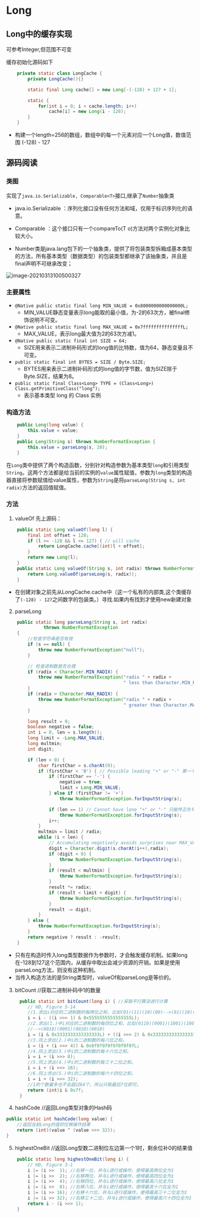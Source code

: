 # Long

## Long中的缓存实现

可参考Integer,但范围不可变

缓存初始化源码如下

```java
    private static class LongCache {
        private LongCache(){}

        static final Long cache[] = new Long[-(-128) + 127 + 1];

        static {
            for(int i = 0; i < cache.length; i++)
                cache[i] = new Long(i - 128);
        }
    }
```

- 构建一个length=256的数组，数组中的每一个元素对应一个Long值，数值范围 (-128) - 127

## 源码阅读

### 类图

实现了`java.io.Serializable, Comparable<T>`接口,继承了`Number`抽象类

- java.io.Serializable ：序列化接口没有任何方法和域，仅用于标识序列化的语意。

- Comparable<T> ：这个接口只有一个compareTo(T o)方法对两个实例化对象比较大小。

- Number类是java.lang包下的一个抽象类，提供了将包装类型拆箱成基本类型的方法，所有基本类型（数据类型）的包装类型都继承了该抽象类，并且是final声明不可继承改变；

![image-20210313100500327](https://i.loli.net/2021/03/13/zBMQxXy9KpaPqiA.png)

### 主要属性

- `@Native public static final long MIN_VALUE = 0x8000000000000000L;`
  - MIN_VALUE静态变量表示long能取的最小值，为-2的63次方，被final修饰说明不可变。
- `@Native public static final long MAX_VALUE = 0x7fffffffffffffffL;`
  - MAX_VALUE，表示long最大值为2的63次方减1。
- `@Native public static final int SIZE = 64;` 
  - SIZE用来表示二进制补码形式的long值的比特数，值为64，静态变量且不可变。
- `public static final int BYTES = SIZE / Byte.SIZE;`
  - BYTES用来表示二进制补码形式的long值的字节数，值为SIZE除于Byte.SIZE，结果为8。
- `public static final Class<Long> TYPE = (Class<Long>) Class.getPrimitiveClass("long");`
  - 表示基本类型 long 的 Class 实例

### 构造方法

```java
    public Long(long value) {
        this.value = value;
    }
    public Long(String s) throws NumberFormatException {
        this.value = parseLong(s, 10);
    }
```

在`Long`类中提供了两个构造函数，分别针对构造参数为基本类型`long`和引用类型`String`。这两个方法都是给当前的实例的`value`属性赋值，参数为`long`类型的构造器直接将参数赋值给value属性，参数为`String`是将`parseLong(String s, int radix)`方法的返回值赋值。

### 方法

1. valueOf 先上源码：

```java
	public static Long valueOf(long l) {
        final int offset = 128;
        if (l >= -128 && l <= 127) { // will cache
            return LongCache.cache[(int)l + offset];
        }
        return new Long(l);
    }
    public static Long valueOf(String s, int radix) throws NumberFormatException {
        return Long.valueOf(parseLong(s, radix));
    }
```

- 在创建对象之前先从LongCache.cache中（这一个私有的内部类,这个类缓存了`(-128) - 127`之间数字的包装类。）寻找.如果内有找到才使用new新建对象

2. parseLong

```java
    public static long parseLong(String s, int radix)
              throws NumberFormatException
    {
        //检查字符串是否有效
        if (s == null) {
            throw new NumberFormatException("null");
        }

        // 检查进制数是否合理
        if (radix < Character.MIN_RADIX) {
            throw new NumberFormatException("radix " + radix +
                                            " less than Character.MIN_RADIX");
        }
        if (radix > Character.MAX_RADIX) {
            throw new NumberFormatException("radix " + radix +
                                            " greater than Character.MAX_RADIX");
        }

        long result = 0;
        boolean negative = false;
        int i = 0, len = s.length();
        long limit = -Long.MAX_VALUE;
        long multmin;
        int digit;

        if (len > 0) {
            char firstChar = s.charAt(0);
            if (firstChar < '0') { // Possible leading "+" or "-" 第一个字符可能是正负号，即"+"或"-
                if (firstChar == '-') {
                    negative = true;
                    limit = Long.MIN_VALUE;
                } else if (firstChar != '+')
                    throw NumberFormatException.forInputString(s);

                if (len == 1) // Cannot have lone "+" or "-" 只能传正负号
                    throw NumberFormatException.forInputString(s);
                i++;
            }
            multmin = limit / radix;
            while (i < len) {
                // Accumulating negatively avoids surprises near MAX_VALUE 负积累避免 MAX_VALUE附近出错
                digit = Character.digit(s.charAt(i++),radix);
                if (digit < 0) {
                    throw NumberFormatException.forInputString(s);
                }
                if (result < multmin) {
                    throw NumberFormatException.forInputString(s);
                }
                result *= radix;
                if (result < limit + digit) {
                    throw NumberFormatException.forInputString(s);
                }
                result -= digit;
            }
        } else {
            throw NumberFormatException.forInputString(s);
        }
        return negative ? result : -result;
    }
```

- 只有在构造时传入long类型数据作为参数时，才会触发缓存机制。如果long在-128到127这个范围内，从缓存中取出会减少资源的开销。如果是使用parseLong方法，则没有这种机制。
- 当传入构造方法的是String类型时，valueOf和parseLong是等价的。

3. bitCount //获取二进制补码中1的数量

```java
     public static int bitCount(long i) { //采取平行算法进行计算
        // HD, Figure 5-14
        //1.求出i对应的二进制数的每两位之和，比如(01)(11)(10)(00)-->(01)(10)(01)(00)
        i = i - ((i >>> 1) & 0x5555555555555555L);
        //2.求出(1.)中i对应的二进制数的每四位之和，比如(0110)(0001)(1001)(1001)
        //-->(0010)(0001)(0010)(0010)
        i = (i & 0x3333333333333333L) + ((i >>> 2) & 0x3333333333333333L);
        //3.同上求出(2.)中i的二进制数的每八位之和。
        i = (i + (i >>> 4)) & 0x0f0f0f0f0f0f0f0fL;
        //4.同上求出(3.)中i的二进制数的每十六位之和。
        i = i + (i >>> 8);
        //5.同上求出(4.)中i的二进制数的每三十二位之和。
        i = i + (i >>> 16);
        //6.同上求出(5.)中i的二进制数的每六十四位之和。
        i = i + (i >>> 32);
        //1的个数最多也不会超过64个，所以只取最后7位即可。
        return (int)i & 0x7f; 
     }
```

4. hashCode //返回Long类型对象的Hash码

```java
public static int hashCode(long value) {
    //返回当前Long的值的位移操作结果
    return (int)(value ^ (value >>> 32));
}
```

5.  highestOneBit //返回Long型数二进制位左边第一个1时，剩余位补0的结果值

```java
	public static long highestOneBit(long i) {
        // HD, Figure 3-1
        i |= (i >>  1); //右移一位，并与i进行或操作，使得最高两位全为1
        i |= (i >>  2); //右移两位，并与i进行或操作，使得最高四位全为1
        i |= (i >>  4); //右移四位，并与i进行或操作，使得最高八位全为1
        i |= (i >>  8); //右移八位，并与i进行或操作，使得最高十六位全为1
        i |= (i >> 16); //右移十六位，并与i进行或操作，使得最高三十二位全为1
        i |= (i >> 32); //右移三十二位，并与i进行或操作，使得最高六十四位全为1
        return i - (i >>> 1);
    }
```